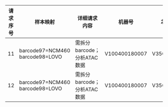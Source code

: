 | 请求序号 | 样本映射               | 详细请求内容                     | 机器号         | 芯片号     | Lane | 完整数据路径                                                 |  
|----------|------------------------|----------------------------------|----------------|------------|------|--------------------------------------------------------------|  
| 11       | barcode97=NCM460<br>barcode98=LOVO | 需拆分barcode；分析ATAC数据     | V100400180007 | V350334074 | L03 | `/ifsyt1/BC_RAWDATA_01/MGISEQ-2000/V100400180007/V350334074/L03` |  
| 12       | barcode97=NCM460<br>barcode98=LOVO | 需拆分barcode；分析ATAC数据     | V100400180007 | V350334074 | L04 | `/ifsyt1/BC_RAWDATA_01/MGISEQ-2000/V100400180007/V350334074/L04` |  